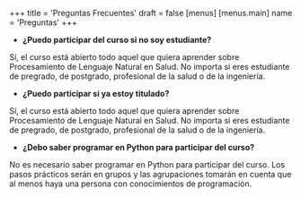 +++
title = 'Preguntas Frecuentes'
draft = false
[menus]
  [menus.main]
    name = 'Preguntas'
+++

- **¿Puedo participar del curso si no soy estudiante?**

Sí, el curso está abierto todo aquel que quiera aprender sobre Procesamiento de Lenguaje Natural en Salud. No importa si eres estudiante de pregrado, de postgrado, profesional de la salud o de la ingeniería.

- **¿Puedo participar si ya estoy titulado?**

Sí, el curso está abierto todo aquel que quiera aprender sobre Procesamiento de Lenguaje Natural en Salud. No importa si eres estudiante de pregrado, de postgrado, profesional de la salud o de la ingeniería.

- **¿Debo saber programar en Python para participar del curso?**

No es necesario saber programar en Python para participar del curso. Los pasos prácticos serán en grupos y las agrupaciones tomarán en cuenta que al menos haya una persona con conocimientos de programación.